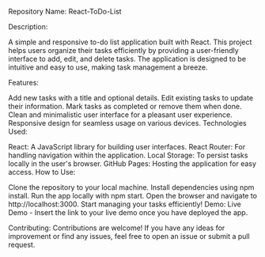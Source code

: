 Repository Name: React-ToDo-List

Description:

A simple and responsive to-do list application built with React. This project helps users organize their tasks efficiently by providing a user-friendly interface to add, edit, and delete tasks. The application is designed to be intuitive and easy to use, making task management a breeze.

Features:

Add new tasks with a title and optional details.
Edit existing tasks to update their information.
Mark tasks as completed or remove them when done.
Clean and minimalistic user interface for a pleasant user experience.
Responsive design for seamless usage on various devices.
Technologies Used:

React: A JavaScript library for building user interfaces.
React Router: For handling navigation within the application.
Local Storage: To persist tasks locally in the user's browser.
GitHub Pages: Hosting the application for easy access.
How to Use:

Clone the repository to your local machine.
Install dependencies using npm install.
Run the app locally with npm start.
Open the browser and navigate to http://localhost:3000.
Start managing your tasks efficiently!
Demo:
Live Demo - Insert the link to your live demo once you have deployed the app.

Contributing:
Contributions are welcome! If you have any ideas for improvement or find any issues, feel free to open an issue or submit a pull request.
